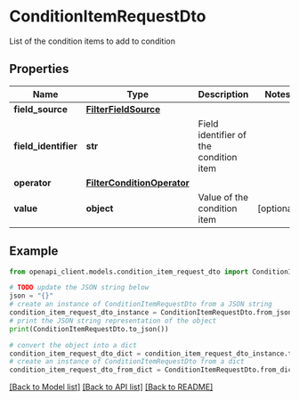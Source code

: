 # ConditionItemRequestDto

List of the condition items to add to condition

## Properties

Name | Type | Description | Notes
------------ | ------------- | ------------- | -------------
**field_source** | [**FilterFieldSource**](FilterFieldSource.md) |  | 
**field_identifier** | **str** | Field identifier of the condition item | 
**operator** | [**FilterConditionOperator**](FilterConditionOperator.md) |  | 
**value** | **object** | Value of the condition item | [optional] 

## Example

```python
from openapi_client.models.condition_item_request_dto import ConditionItemRequestDto

# TODO update the JSON string below
json = "{}"
# create an instance of ConditionItemRequestDto from a JSON string
condition_item_request_dto_instance = ConditionItemRequestDto.from_json(json)
# print the JSON string representation of the object
print(ConditionItemRequestDto.to_json())

# convert the object into a dict
condition_item_request_dto_dict = condition_item_request_dto_instance.to_dict()
# create an instance of ConditionItemRequestDto from a dict
condition_item_request_dto_from_dict = ConditionItemRequestDto.from_dict(condition_item_request_dto_dict)
```
[[Back to Model list]](../README.md#documentation-for-models) [[Back to API list]](../README.md#documentation-for-api-endpoints) [[Back to README]](../README.md)


